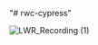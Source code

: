 "# rwc-cypress" 

![LWR_Recording (1)](https://user-images.githubusercontent.com/52136006/114472078-01bf2280-9bc8-11eb-9c78-5d09e2beed91.gif)
